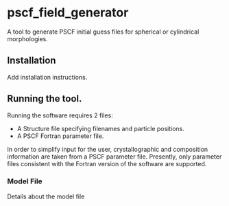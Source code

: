 # pscf_field_generator

A tool to generate PSCF initial guess files for spherical or cylindrical morphologies.

## Installation

Add installation instructions.

## Running the tool.

Running the software requires 2 files:

 * A Structure file specifying filenames and particle positions.
 * A PSCF Fortran parameter file.

In order to simplify input for the user, crystallographic and composition information
are taken from a PSCF parameter file. Presently, only parameter files consistent with
the Fortran version of the software are supported.

### Model File

Details about the model file
